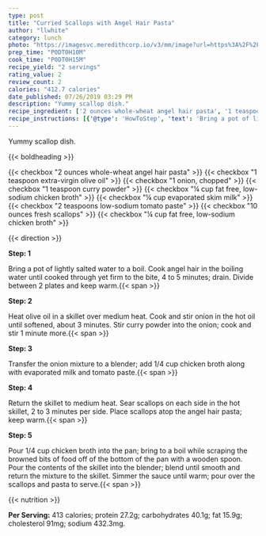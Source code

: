 ```yaml
---
type: post
title: "Curried Scallops with Angel Hair Pasta"
author: "llwhite"
category: lunch
photo: "https://imagesvc.meredithcorp.io/v3/mm/image?url=https%3A%2F%2Fimages.media-allrecipes.com%2Fuserphotos%2F7818803.jpg"
prep_time: "P0DT0H10M"
cook_time: "P0DT0H15M"
recipe_yield: "2 servings"
rating_value: 2
review_count: 2
calories: "412.7 calories"
date_published: 07/26/2019 03:29 PM
description: "Yummy scallop dish."
recipe_ingredient: ['2 ounces whole-wheat angel hair pasta', '1 teaspoon extra-virgin olive oil', '1 onion, chopped', '1 teaspoon curry powder', '¼ cup fat free, low-sodium chicken broth ', '¼ cup evaporated skim milk', '2 teaspoons low-sodium tomato paste', '10 ounces fresh scallops', '¼ cup fat free, low-sodium chicken broth ']
recipe_instructions: [{'@type': 'HowToStep', 'text': 'Bring a pot of lightly salted water to a boil. Cook angel hair in the boiling water until cooked through yet firm to the bite, 4 to 5 minutes; drain. Divide between 2 plates and keep warm.\n'}, {'@type': 'HowToStep', 'text': 'Heat olive oil in a skillet over medium heat. Cook and stir onion in the hot oil until softened, about 3 minutes. Stir curry powder into the onion; cook and stir 1 minute more.\n'}, {'@type': 'HowToStep', 'text': 'Transfer the onion mixture to a blender; add 1/4 cup chicken broth along with evaporated milk and tomato paste.\n'}, {'@type': 'HowToStep', 'text': 'Return the skillet to medium heat. Sear scallops on each side in the hot skillet, 2 to 3 minutes per side.  Place scallops atop the angel hair pasta; keep warm.\n'}, {'@type': 'HowToStep', 'text': 'Pour 1/4 cup chicken broth into the pan; bring to a boil while scraping the browned bits of food off of the bottom of the pan with a wooden spoon. Pour the contents of the skillet into the blender; blend until smooth and return the mixture to the skillet. Simmer the sauce until warm; pour over the scallops and pasta to serve.\n'}]
---
```


Yummy scallop dish. 

{{< boldheading >}}

{{< checkbox "2 ounces whole-wheat angel hair pasta" >}}
{{< checkbox "1 teaspoon extra-virgin olive oil" >}}
{{< checkbox "1  onion, chopped" >}}
{{< checkbox "1 teaspoon curry powder" >}}
{{< checkbox "¼ cup fat free, low-sodium chicken broth" >}}
{{< checkbox "¼ cup evaporated skim milk" >}}
{{< checkbox "2 teaspoons low-sodium tomato paste" >}}
{{< checkbox "10 ounces fresh scallops" >}}
{{< checkbox "¼ cup fat free, low-sodium chicken broth" >}}


{{< direction >}}

**Step: 1**

Bring a pot of lightly salted water to a boil. Cook angel hair in the boiling water until cooked through yet firm to the bite, 4 to 5 minutes; drain. Divide between 2 plates and keep warm.{{< span >}}

**Step: 2**

Heat olive oil in a skillet over medium heat. Cook and stir onion in the hot oil until softened, about 3 minutes. Stir curry powder into the onion; cook and stir 1 minute more.{{< span >}}

**Step: 3**

Transfer the onion mixture to a blender; add 1/4 cup chicken broth along with evaporated milk and tomato paste.{{< span >}}

**Step: 4**

Return the skillet to medium heat. Sear scallops on each side in the hot skillet, 2 to 3 minutes per side.  Place scallops atop the angel hair pasta; keep warm.{{< span >}}

**Step: 5**

Pour 1/4 cup chicken broth into the pan; bring to a boil while scraping the browned bits of food off of the bottom of the pan with a wooden spoon. Pour the contents of the skillet into the blender; blend until smooth and return the mixture to the skillet. Simmer the sauce until warm; pour over the scallops and pasta to serve.{{< span >}}

{{< nutrition >}}

**Per Serving:** 413 calories; protein 27.2g; carbohydrates 40.1g; fat 15.9g; cholesterol 91mg; sodium 432.3mg.